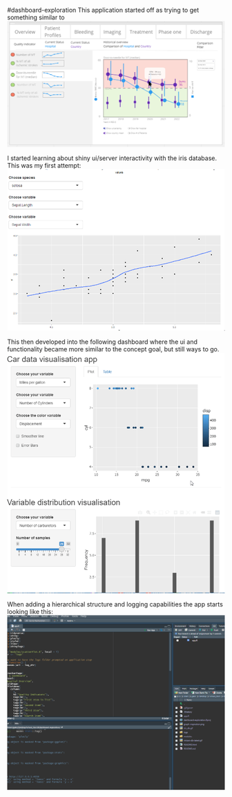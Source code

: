 #dashboard-exploration
This application started off as trying to get something similar to
![Res Q Dashboard concept idea](graph-inspiration.png)

I started learning about shiny ui/server interactivity with the iris database. This was my first attempt:
![Iris dashboard](iris_db.gif)

This then developed into the following dashboard where the ui and functionality became more similar to the concept goal, but still ways to go.
![mtcars dashboard](mtcars-db-latest.gif)

When adding a hierarchical structure and logging capabilities the app starts looking like this:
![Honing in on dashboard interface](Update12-05-22.gif)


